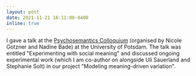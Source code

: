 ```yaml
---
layout: post
date: 2021-11-21 16:11:00-0400
inline: true
---
```


I gave a talk at the <a href="https://www.uni-potsdam.de/en/ling/events">Psychosemantics Colloquium</a> (organised by Nicole Gotzner and Nadine Bade) at the University of Potsdam. The talk was entitled "Experimenting with social meaning" and discussed ongoing experimental work (which I am co-author on alongside Uli Sauerland and Stephanie Solt) in our project "Modeling meaning-driven variation".
